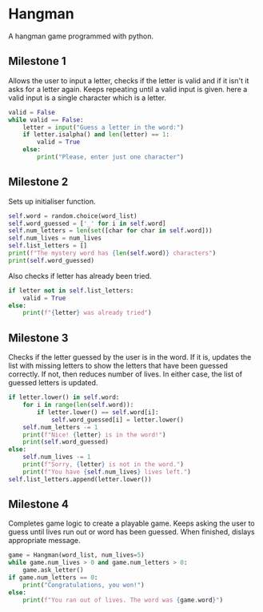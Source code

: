 # Hangman

A hangman game programmed with python.

## Milestone 1

Allows the user to input a letter, checks if the letter is valid and if it isn't it asks for a letter again. Keeps repeating until a valid input is given. here a valid input is a single character which is a letter.

```python
valid = False
while valid == False:
    letter = input("Guess a letter in the word:")
    if letter.isalpha() and len(letter) == 1:
        valid = True
    else:
        print("Please, enter just one character")
```

## Milestone 2

Sets up initialiser function.

```python
self.word = random.choice(word_list)
self.word_guessed = ['_' for i in self.word]
self.num_letters = len(set([char for char in self.word]))
self.num_lives = num_lives
self.list_letters = []
print(f"The mystery word has {len(self.word)} characters")
print(self.word_guessed)
```

Also checks if letter has already been tried.

```python
if letter not in self.list_letters:
    valid = True
else:
    print(f"{letter} was already tried")
```

## Milestone 3

Checks if the letter guessed by the user is in the word. If it is, updates the list with missing letters to show the letters that have been guessed correctly. If not, then reduces number of lives. In either case, the list of guessed letters is updated.

```python
if letter.lower() in self.word:
    for i in range(len(self.word)):
        if letter.lower() == self.word[i]:
            self.word_guessed[i] = letter.lower()
    self.num_letters -= 1
    print(f"Nice! {letter} is in the word!")
    print(self.word_guessed)
else:
    self.num_lives -= 1
    print(f"Sorry, {letter} is not in the word.")
    print(f"You have {self.num_lives} lives left.")
self.list_letters.append(letter.lower())
```

## Milestone 4

Completes game logic to create a playable game. Keeps asking the user to guess until lives run out or word has been guessed. When finished, dislays appropriate message.

```python
game = Hangman(word_list, num_lives=5)
while game.num_lives > 0 and game.num_letters > 0:
    game.ask_letter()
if game.num_letters == 0:
    print("Congratulations, you won!")
else:
    print(f"You ran out of lives. The word was {game.word}")   
```
